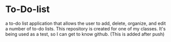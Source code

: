 # To-Do-list
a to-do list application that allows the user to add, delete, organize, and edit a number of to-do lists.
This repository is created for one of my classes. It's being used as a test, so I can get to know github.
(This is added after push)
